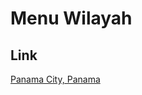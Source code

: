 # Menu Wilayah

## Link

[Panama City, Panama](https://github.com/gigit-pemilu/pemilu-2024-99-luar-negeri/tree/main/pileg-dpr/hitung-suara/sub/99-luar-negeri/sub/86-panama-city-panama/sub/01-panama-city-panama)

